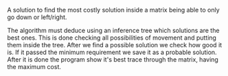 A solution to find the most costly solution inside a matrix being able to only go down or left/right.

The algorithm must deduce using an inference tree which solutions are the best ones. This is done checking all possibilities of movement and putting them inside the tree. After we find a possible solution we check how good it is. If it passed the minimum requirement we save it as a probable solution. After it is done the program show it's best trace through the matrix, having the maximum cost.
